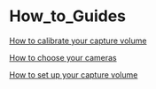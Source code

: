 # How_to_Guides  

[How to calibrate your capture volume]()  

[How to choose your cameras]()  

[How to set up your capture volume]()  

 